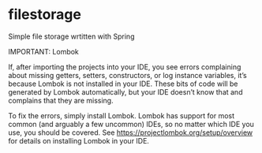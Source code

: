 # filestorage
Simple file storage wrtitten with Spring

IMPORTANT: Lombok

If, after importing the projects into your IDE, you see errors complaining about missing getters, setters, constructors, or log instance variables, it’s because Lombok is not installed in your IDE. These bits of code will be generated by Lombok automatically, but your IDE doesn’t know that and complains that they are missing.

To fix the errors, simply install Lombok. Lombok has support for most common (and arguably a few uncommon) IDEs, so no matter which IDE you use, you should be covered. See https://projectlombok.org/setup/overview for details on installing Lombok in your IDE.

